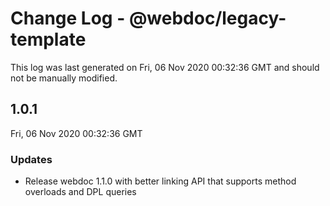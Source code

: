 # Change Log - @webdoc/legacy-template

This log was last generated on Fri, 06 Nov 2020 00:32:36 GMT and should not be manually modified.

## 1.0.1
Fri, 06 Nov 2020 00:32:36 GMT

### Updates

- Release webdoc 1.1.0 with better linking API that supports method overloads and DPL queries

